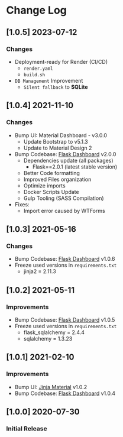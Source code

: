 # Change Log

## [1.0.5] 2023-07-12
### Changes

- Deployment-ready for Render (CI/CD)
  - `render.yaml`
  - `build.sh`
- `DB Management` Improvement
  - `Silent fallback` to **SQLite**

## [1.0.4] 2021-11-10
### Changes

- Bump UI: Material Dashboard - v3.0.0
  - Update Bootstrap to v5.1.3
  - Update to Material Design 2
- Bump Codebase: [Flask Dashboard](https://github.com/app-generator/boilerplate-code-flask-app) v2.0.0
  - Dependencies update (all packages) 
    - Flask==2.0.1 (latest stable version)
  - Better Code formatting
  - Improved Files organization
  - Optimize imports
  - Docker Scripts Update
  - Gulp Tooling  (SASS Compilation)
- Fixes:
  - Import error caused by WTForms

## [1.0.3] 2021-05-16
### Changes

- Bump Codebase: [Flask Dashboard](https://github.com/app-generator/boilerplate-code-flask-app) v1.0.6
- Freeze used versions in `requirements.txt`
    - jinja2 = 2.11.3

## [1.0.2] 2021-05-11
### Improvements

- Bump Codebase: [Flask Dashboard](https://github.com/app-generator/boilerplate-code-flask-app) v1.0.5
- Freeze used versions in `requirements.txt`
    - flask_sqlalchemy = 2.4.4
    - sqlalchemy = 1.3.23
    
## [1.0.1] 2021-02-10
### Improvements

- Bump UI: [Jinja Material](https://github.com/app-generator/jinja-material-app) v1.0.2
- Bump Codebase: [Flask Dashboard](https://github.com/app-generator/boilerplate-code-flask-app) v1.0.4

## [1.0.0] 2020-07-30
### Initial Release
